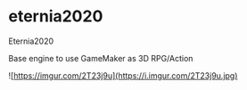 # eternia2020
Eternia2020

Base engine to use GameMaker as 3D RPG/Action

![https://imgur.com/2T23j9u](https://i.imgur.com/2T23j9u.jpg)

